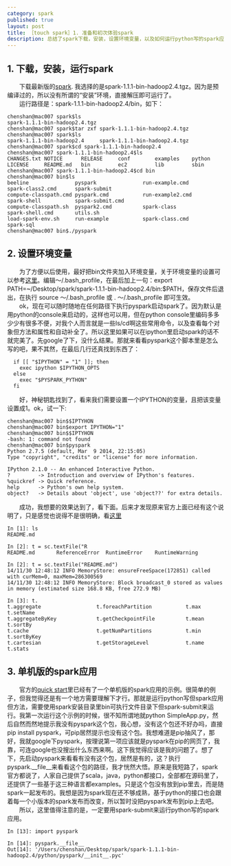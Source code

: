 ```yaml
---
category: spark
published: true
layout: post
title: ［touch spark］1. 准备和初次体验spark
description: 总结了spark下载，安装，设置环境变量，以及如何运行python写的spark应用的一些基本点～～～	
---  
```



##  
## 1. 下载，安装，运行spark  

　　下载最新版的[spark](http://spark.apache.org/downloads.html). 我选择的是spark-1.1.1-bin-hadoop2.4.tgz。因为是预编译过的，所以没有所谓的“安装”环境，直接解压即可运行了。  
　　运行路径是：spark-1.1.1-bin-hadoop2.4/bin，如下： 

```
chenshan@mac007 spark$ls
spark-1.1.1-bin-hadoop2.4.tgz
chenshan@mac007 spark$tar zxf spark-1.1.1-bin-hadoop2.4.tgz 
chenshan@mac007 spark$ls
spark-1.1.1-bin-hadoop2.4     spark-1.1.1-bin-hadoop2.4.tgz
chenshan@mac007 spark$cd spark-1.1.1-bin-hadoop2.4
chenshan@mac007 spark-1.1.1-bin-hadoop2.4$ls
CHANGES.txt NOTICE      RELEASE     conf        examples    python
LICENSE     README.md   bin         ec2         lib         sbin
chenshan@mac007 spark-1.1.1-bin-hadoop2.4$cd bin
chenshan@mac007 bin$ls
beeline               pyspark               run-example.cmd       spark-class2.cmd      spark-submit
compute-classpath.cmd pyspark.cmd           run-example2.cmd      spark-shell           spark-submit.cmd
compute-classpath.sh  pyspark2.cmd          spark-class           spark-shell.cmd       utils.sh
load-spark-env.sh     run-example           spark-class.cmd       spark-sql
chenshan@mac007 bin$./pyspark 

```  

## 2. 设置环境变量  
　　为了方便以后使用，最好把bin文件夹加入环境变量，关于环境变量的设置可以参考[这里](http://www.tuicool.com/articles/7nu2E3R)。编辑～/.bash_profile，在最后加上一句：export PATH=~/Desktop/spark/spark-1.1.1-bin-hadoop2.4/bin:$PATH，保存文件后退出，在执行 source ～/.bash_profile 或 . ～/.bash_profile 即可生效。  
　　ok，现在可以随时随地在任何路径下执行pyspark启动spark了。因为默认是用python的console来启动的，这样也可以用，但在python console里编码多多少少有很多不便，对我个人而言就是一些ls/cd啊这些常用命令，以及查看每个对象但方法和属性和自动补全了。所以这里如果可以在ipython里启动spark的话不就完美了。先google了下，没什么结果。那就来看看pyspark这个脚本里是怎么写的吧，果不其然，在最后几行还真找到东西了：  

```
  if [[ "$IPYTHON" = "1" ]]; then
    exec ipython $IPYTHON_OPTS
  else
    exec "$PYSPARK_PYTHON"
  fi
```  

　　好，神秘钥匙找到了，看来我们需要设置一个IPYTHON的变量，且把该变量设置成1。ok，试一下:  

```  
chenshan@mac007 bin$$IPTYHON
chenshan@mac007 bin$export IPYTHON="1"
chenshan@mac007 bin$$IPTYHON
-bash: 1: command not found
chenshan@mac007 bin$pyspark 
Python 2.7.5 (default, Mar  9 2014, 22:15:05) 
Type "copyright", "credits" or "license" for more information.

IPython 2.1.0 -- An enhanced Interactive Python.
?         -> Introduction and overview of IPython's features.
%quickref -> Quick reference.
help      -> Python's own help system.
object?   -> Details about 'object', use 'object??' for extra details.
```  

　　成功，我想要的效果达到了，看下面。后来才发现原来官方上面已经有这个说明了，只是感觉也说得不是很明确，看[这里](http://spark.apache.org/docs/latest/programming-guide.html)  

```
In [1]: ls
README.md

In [2]: t = sc.textFile("R
README.md       ReferenceError  RuntimeError    RuntimeWarning  

In [2]: t = sc.textFile("README.md")
14/11/30 12:48:12 INFO MemoryStore: ensureFreeSpace(172851) called with curMem=0, maxMem=286300569
14/11/30 12:48:12 INFO MemoryStore: Block broadcast_0 stored as values in memory (estimated size 168.8 KB, free 272.9 MB)

In [3]: t.
t.aggregate                  t.foreachPartition           t.max                        t.setName
t.aggregateByKey             t.getCheckpointFile          t.mean                       t.sortBy
t.cache                      t.getNumPartitions           t.min                        t.sortByKey
t.cartesian                  t.getStorageLevel            t.name                       t.stats

```  
	
## 3. 单机版的spark应用  
　　官方的[quick start](http://spark.apache.org/docs/latest/quick-start.html)里已经有了一个单机版的spark应用的示例。很简单的例子，但我觉得还是有一个地方需要理解下才行。那就是运行python写但spark应用但方法，需要使用spark安装目录里bin可执行文件目录下但spark-submit来运行。我第一次运行这个示例的时候，很不知所谓地就python SimpleApp.py，然后自然而然地提示我没有pyspark这个包，我心想，没有这个包还不好办吗，直接pip install pyspark，可pip居然提示也没有这个包。我想难道是pip抽风了，那好，我就google下pyspark，按理说第一项应该就是pyspark在pip的网页了，我靠，可连google也没搜出什么东西来啊。这下我觉得应该是我的问题了。想了下，先启动pyspark来看看有没有这个包，居然是有的，这？执行pyspark.__file__来看看这个包的路径，我才恍然大悟。原来是我短路了，spark官方都说了，人家自己提供了scala，java，python都接口，全部都在源码里了，还提供了一些基于这三种语言都examples。只是这个包没有放到pip里去，而是随spark一起发布的。我想是因为spark现在还不够成熟，基于python的接口也会跟着每一个小版本的spark发布而改变，所以暂时没把pyspark发布到pip上去吧。  
　　所以，这里值得注意的是，一定要用spark-submit来运行python写的spark应用。  

```   
In [13]: import pyspark

In [14]: pyspark.__file__
Out[14]: '/Users/chenshan/Desktop/spark/spark-1.1.1-bin-hadoop2.4/python/pyspark/__init__.pyc'
```



　　


